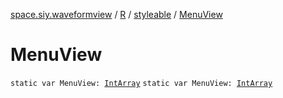 [space.siy.waveformview](../../index.md) / [R](../index.md) / [styleable](index.md) / [MenuView](./-menu-view.md)

# MenuView

`static var MenuView: `[`IntArray`](https://kotlinlang.org/api/latest/jvm/stdlib/kotlin/-int-array/index.html)
`static var MenuView: `[`IntArray`](https://kotlinlang.org/api/latest/jvm/stdlib/kotlin/-int-array/index.html)